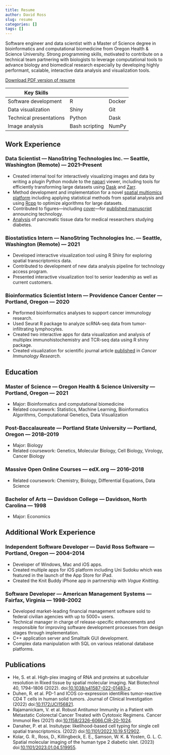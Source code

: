 ```yaml
---
title: Resume
author: David Ross
slug: resume
categories: []
tags: []
---
```


Software engineer and data scientist with a Master of Science degree in bioinformatics and computational biomedicine from Oregon Health & Science University. Strong programming skills, motivated to contribute on a technical team partnering with biologists to leverage computational tools to advance biology and biomedical research especially by developing highly performant, scalable, interactive data analysis and visualization tools.

[Download PDF version of resume](/David-Ross-resume.pdf)

| Key Skills |  |  |
| --- | --- | --- |
| Software development | R | Docker |
| Data visualization | Shiny | Git |
| Technical presentations | Python | Dask |
| Image analysis | Bash scripting | NumPy |

## Work Experience

### Data Scientist — NanoString Technologies Inc. — Seattle, Washington (Remote) — 2021–Present
- Created internal tool for interactively visualizing images and data by writing a plugin Python module to the [napari](https://napari.org/) viewer, including tools for efficiently transforming large datasets using [Dask](https://www.dask.org/) and [Zarr](https://zarr.dev/).
- Method development and implementation for a novel [spatial multiomics platform](https://nanostring.com/products/cosmx-spatial-molecular-imager/spatial-single-cell-imaging/) including applying statistical methods from spatial analysis and using [Rcpp](https://www.rcpp.org/) to optimize algorithms for large datasets.
- Contributed to figures—including [cover](https://www.nature.com/nbt/volumes/40/issues/12)—for [published manuscript](https://www.nature.com/articles/s41587-022-01483-z) announcing technology.
- [Analysis](https://www.biorxiv.org/content/10.1101/2023.01.04.519955v1.abstract) of pancreatic tissue data for medical researchers studying diabetes.

### Biostatistics Intern — NanoString Technologies Inc. — Seattle, Washington (Remote) — 2021

-	Developed interactive visualization tool using R Shiny for exploring spatial transcriptomics data.
-	Contributed to development of new data analysis pipeline for technology access program.
-	Presented interactive visualization tool to senior leadership as well as current customers.

### Bioinformatics Scientist Intern — Providence Cancer Center — Portland, Oregon — 2020

- Performed bioinformatics analyses to support cancer immunology research.
- Used Seurat R package to analyze scRNA-seq data from tumor-infiltrating lymphocytes.
- Created two interactive apps for data visualization and analysis of multiplex immunohistochemistry and TCR-seq data using R shiny package.
- Created visualization for scientific journal article [published](https://pubmed.ncbi.nlm.nih.gov/33820811/) in _Cancer Immunology Research_.

## Education

### Master of Science — Oregon Health & Science University — Portland, Oregon — 2021

- Major: Bioinformatics and computational biomedicine
- Related coursework: Statistics, Machine Learning, Bioinformatics Algorithms, Computational Genetics, Data Visualization

### Post-Baccalaureate — Portland State University — Portland, Oregon — 2018–2019

- Major: Biology
- Related coursework: Genetics, Molecular Biology, Cell Biology, Virology, Cancer Biology

### Massive Open Online Courses — edX.org — 2016–2018

- Related coursework: Chemistry, Biology, Differential Equations, Data Science

### Bachelor of Arts — Davidson College — Davidson, North Carolina — 1998

- Major: Economics

## Additional Work Experience

### Independent Software Developer — David Ross Software — Portland, Oregon — 2004–2014

- Developer of Windows, Mac and iOS apps.
- Created multiple apps for iOS platform including Uni Sudoku which was featured in the launch of the App
Store for iPad.
- Created the Knit Buddy iPhone app in partnership with _Vogue Knitting_.

### Software Developer — American Management Systems — Fairfax, Virginia — 1998–2002

- Developed market-leading financial management software sold to federal civilian agencies with up to 5000+ users.
- Technical manager in charge of release-specific enhancements and responsible for improving software development processes from design stages through implementation.
- C++ application server and Smalltalk GUI development.
- Complex data manipulation with SQL on various relational database platforms.

## Publications

- He, S. et al. High-plex imaging of RNA and proteins at subcellular resolution in Rixed tissue by spatial molecular imaging. Nat Biotechnol 40, 1794–1806 (2022). doi:[10.1038/s41587-022-01483-z](https://doi.org/10.1038/s41587-022-01483-z).
- Duhen, R. et al. PD-1 and ICOS co-expression identiRies tumor-reactive CD4 T cells in human solid tumors. Journal of Clinical Investigation (2022) doi:[10.1172/JCI156821](https://doi.org/10.1172/JCI156821).
- Rajamanickam, V. et al. Robust Antitumor Immunity in a Patient with Metastatic Colorectal Cancer Treated with Cytotoxic Regimens. Cancer Immunol Res (2021) doi:[10.1158/2326-6066.CIR-20-1024](https://doi.org/10.1158/2326-6066.CIR-20-1024).
- Danaher, P. et al. Insitutype: likelihood-based cell typing for single cell spatial transcriptomics. (2022) doi:[10.1101/2022.10.19.512902](http://biorxiv.org/lookup/doi/10.1101/2022.10.19.512902).
- Kolar, G. R., Ross, D., Killingbeck, E. E., Samson, W. K. & Yosten, G. L. C. Spatial molecular imaging of the human type 2 diabetic islet. (2023) doi:[10.1101/2023.01.04.519955](http://biorxiv.org/lookup/doi/10.1101/2023.01.04.519955).

